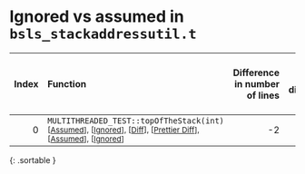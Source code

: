 # Ignored vs assumed in `bsls_stackaddressutil.t`

<script src="../sorttable.js"></script>

|   Index | Function                                                                                                                                                                                                                              |   Difference in number of lines |   Function size difference in bytes |   Number of lines in assumed build |   Number of bytes in assumed build |   Number of lines in ignored build |   Number of bytes in ignored build |
|--------:|:--------------------------------------------------------------------------------------------------------------------------------------------------------------------------------------------------------------------------------------|--------------------------------:|------------------------------------:|-----------------------------------:|-----------------------------------:|-----------------------------------:|-----------------------------------:|
|       0 | `MULTITHREADED_TEST::topOfTheStack(int)` <sup>\[[Assumed](0-assume)\], \[[Ignored](0-none)\], \[[Diff](0.diff.html)\], \[[Prettier Diff](0-diff.html)\], \[[Assumed](0-assume-decompiled.txt)\], \[[Ignored](0-none-decompiled.txt)\] |                              -2 |                                   0 |                                216 |                                896 |                                218 |                                896 |
{: .sortable }
